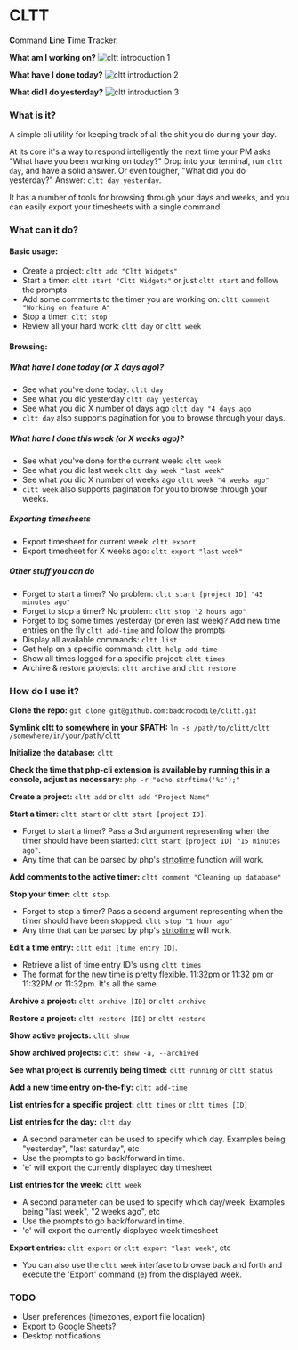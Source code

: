 # CLTT

**C**ommand **L**ine **T**ime **T**racker.

**What am I working on?**
![cltt introduction 1](http://coolguy.org/screengrab/intro-1.gif)

**What have I done today?**
![cltt introduction 2](http://coolguy.org/screengrab/intro-2.gif)

**What did I do yesterday?**
![cltt introduction 3](http://coolguy.org/screengrab/intro-3.gif)

### What is it?
A simple cli utility for keeping track of all the shit you do during your day.

At its core it's a way to respond intelligently the next time your PM asks "What have you been working on today?" 
Drop into your terminal, run `cltt day`, and have a solid answer. Or even tougher, "What did you do yesterday?" 
Answer: `cltt day yesterday`. 

It has a number of tools for browsing through your days and weeks, and you can easily export your timesheets with a single command.

### What can it do?

#### Basic usage:
* Create a project: `cltt add "Cltt Widgets"`
* Start a timer: `cltt start "Cltt Widgets"` or just `cltt start` and follow the prompts
* Add some comments to the timer you are working on: `cltt comment "Working on feature A"`
* Stop a timer: `cltt stop`
* Review all your hard work: `cltt day` or `cltt week`

#### Browsing:
##### What have I done today (or X days ago)?
* See what you've done today: `cltt day`
* See what you did yesterday `cltt day yesterday`
* See what you did X number of days ago `cltt day "4 days ago`
* `cltt day` also supports pagination for you to browse through your days.

##### What have I done this week (or X weeks ago)?
* See what you've done for the current week: `cltt week`
* See what you did last week `cltt day week "last week"`
* See what you did X number of weeks ago `cltt week "4 weeks ago"`
* `cltt week` also supports pagination for you to browse through your weeks.

##### Exporting timesheets
* Export timesheet for current week: `cltt export` 
* Export timesheet for X weeks ago: `cltt export "last week"` 

##### Other stuff you can do
* Forget to start a timer? No problem: `cltt start [project ID] "45 minutes ago"`
* Forget to stop a timer? No problem: `cltt stop "2 hours ago"`
* Forget to log some times yesterday (or even last week)? Add new time entries on the fly `cltt add-time` and follow the prompts
* Display all available commands: `cltt list`
* Get help on a specific command: `cltt help add-time`
* Show all times logged for a specific project: `cltt times`
* Archive & restore projects: `cltt archive` and `cltt restore`

### How do I use it?
**Clone the repo:** `git clone git@github.com:badcrocodile/clitt.git`

**Symlink cltt to somewhere in your $PATH:** `ln -s /path/to/clitt/cltt /somewhere/in/your/path/cltt`

**Initialize the database:** `cltt`

**Check the time that php-cli extension is available by running this in a console, adjust as necessary:** `php -r "echo strftime('%c');"`

**Create a project:** `cltt add` or `cltt add "Project Name"`

**Start a timer:** `cltt start` or `cltt start [project ID]`.<br>
* Forget to start a timer? Pass a 3rd argument representing when the timer should have been started: `cltt start [project ID] "15 minutes ago"`. 
* Any time that can be parsed by php's [strtotime](http://php.net/manual/en/function.strtotime.php) function will work.

**Add comments to the active timer:** `cltt comment "Cleaning up database"`

**Stop your timer:** `cltt stop`.
* Forget to stop a timer? Pass a second argument representing when the timer should have been stopped: `cltt stop "1 hour ago"`
* Any time that can be parsed by php's [strtotime](http://php.net/manual/en/function.strtotime.php) will work.

**Edit a time entry:** `cltt edit [time entry ID]`.
* Retrieve a list of time entry ID's using `cltt times`
* The format for the new time is pretty flexible. 11:32pm or 11:32 pm or 11:32PM or 11:32pm. It's all the same.

**Archive a project:** `cltt archive [ID]` or `cltt archive`

**Restore a project:** `cltt restore [ID]` or `cltt restore`

**Show active projects:** `cltt show`

**Show archived projects:** `cltt show -a, --archived`

**See what project is currently being timed:** `cltt running` or `cltt status`

**Add a new time entry on-the-fly:** `cltt add-time`

**List entries for a specific project:** `cltt times` or `cltt times [ID]`

**List entries for the day:** `cltt day`
* A second parameter can be used to specify which day. Examples being "yesterday", "last saturday", etc
* Use the prompts to go back/forward in time.
* 'e' will export the currently displayed day timesheet

**List entries for the week:** `cltt week`
* A second parameter can be used to specify which day/week. Examples being "last week", "2 weeks ago", etc
* Use the prompts to go back/forward in time.
* 'e' will export the currently displayed week timesheet

**Export entries:** `cltt export` or `cltt export "last week"`, etc
* You can also use the `cltt week` interface to browse back and forth and execute the 'Export' command (e) from the displayed week.

### TODO

* User preferences (timezones, export file location)
* Export to Google Sheets?
* Desktop notifications
